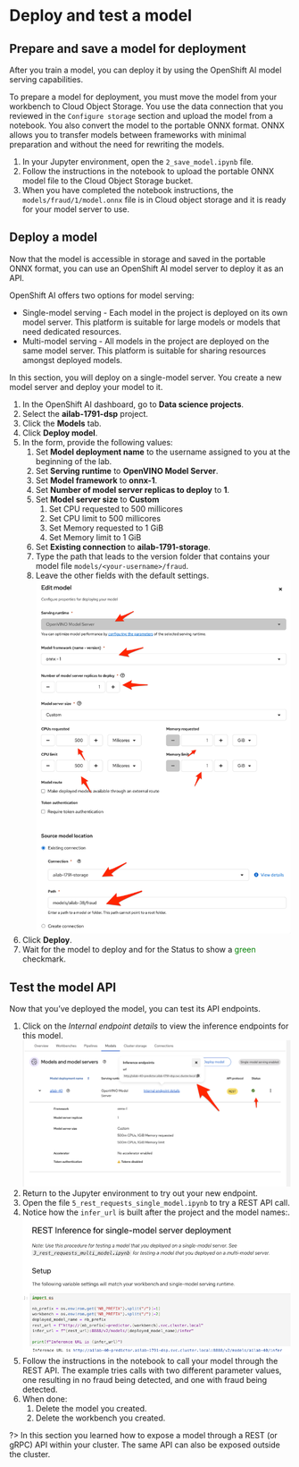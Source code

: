 # Deploy and test a model

## Prepare and save a model for deployment

After you train a model, you can deploy it by using the OpenShift AI model serving capabilities.

To prepare a model for deployment, you must move the model from your workbench to Cloud Object Storage. You use the data connection that you reviewed in the `Configure storage` section and upload the model from a notebook. You also convert the model to the portable ONNX format. ONNX allows you to transfer models between frameworks with minimal preparation and without the need for rewriting the models.

1. In your Jupyter environment, open the `2_save_model.ipynb` file.
1. Follow the instructions in the notebook to upload the portable ONNX model file to the Cloud Object Storage bucket.
1. When you have completed the notebook instructions, the `models/fraud/1/model.onnx` file is in Cloud object storage and it is ready for your model server to use.

## Deploy a model

Now that the model is accessible in storage and saved in the portable ONNX format, you can use an OpenShift AI model server to deploy it as an API.

OpenShift AI offers two options for model serving:

* Single-model serving - Each model in the project is deployed on its own model server. This platform is suitable for large models or models that need dedicated resources.
* Multi-model serving - All models in the project are deployed on the same model server. This platform is suitable for sharing resources amongst deployed models.

In this section, you will deploy on a single-model server. You create a new model server and deploy your model to it.

1. In the OpenShift AI dashboard, go to **Data science projects**.
1. Select the **ailab-1791-dsp** project.
1. Click the **Models** tab.
1. Click **Deploy model**.
1. In the form, provide the following values:
   1. Set **Model deployment name** to the username assigned to you at the beginning of the lab.
   1. Set **Serving runtime** to **OpenVINO Model Server**.
   1. Set **Model framework** to **onnx-1**.
   1. Set **Number of model server replicas to deploy** to **1**.
   1. Set **Model server size** to **Custom**
      1. Set CPU requested to 500 millicores
      1. Set CPU limit to 500 millicores
      1. Set Memory requested to 1 GiB
      1. Set Memory limit to 1 GiB
   1. Set **Existing connection** to **ailab-1791-storage**.
   1. Type the path that leads to the version folder that contains your model file `models/<your-username>/fraud`.
   1. Leave the other fields with the default settings.
   ![](images/80-configure-model-server.png ':size=600')
1. Click **Deploy**.
1. Wait for the model to deploy and for the Status to show a <span style='color: green'>green</span> checkmark.

## Test the model API

Now that you’ve deployed the model, you can test its API endpoints.

1. Click on the _Internal endpoint details_ to view the inference endpoints for this model.
   ![](images/50-dsp-get-api-endpoint.png ':size=600')
1. Return to the Jupyter environment to try out your new endpoint.
1. Open the file `5_rest_requests_single_model.ipynb` to try a REST API call.
1. Notice how the `infer_url` is built after the project and the model names:.
   ![](images/80-define-infer-url.png ':size=600')
1. Follow the instructions in the notebook to call your model through the REST API. The example tries calls with two different parameter values, one resulting in no fraud being detected, and one with fraud being detected.
1. When done:
   1. Delete the model you created.
   1. Delete the workbench you created.

?> In this section you learned how to expose a model through a REST (or gRPC) API within your cluster. The same API can also be exposed outside the cluster.
